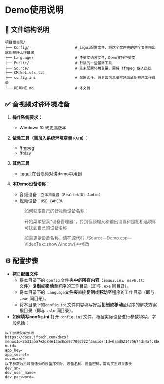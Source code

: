 # Demo使用说明

## 📁 文件结构说明

``` text
项目根目录/
├── Config/				        # imgui配置文件，将这个文件夹的两个文件拖出放到程序工作目录
├── Language/                   # 中英文语言文件，Demo支持中英文
├── Public/                     # 封装的一些基础工具
├── Source/            		    # 若未配置环境变量，需将 ffmpeg 放入此处
├── CMakeLists.txt
├── config.ini					# 配置文件，将里面信息填写好后放到程序工作目录 
└── README.md					# 本文档
```

## ✅ 音视频对讲环境准备

1. **操作系统要求：**
   - Windows 10 或更高版本
2. **依赖工具（需加入系统环境变量 `PATH`）：**
   - [ffmpeg](https://ffmpeg.org/download.html)
   - [ffplay](https://ffmpeg.org/ffplay.html)
3. **其他工具**
   
   - [imgui](https://github.com/ocornut/imgui) 在音视频对讲demo中用到
   
1. **本Demo设备名称：**

   - 音频设备：`立体声混音 (Realtek(R) Audio)`
   - 视频设备：`USB CAMERA`

   > 如何获取自己的音视频设备名称：
   >
   > 开始菜单搜索“设备管理器”，找到音频输入和输出设置和照相机选项即可找到自己的设备名称
   >
   > 如需更换设备名称，请在源代码 ./Source—Demo.cpp—VideoTalk::showWindow()中修改

## ⚙️ 配置步骤

- **拷贝配置文件**
  - 将本目录下的 `Config` 文件夹**中的所有内容**（`imgui.ini`、`msyh.ttc` 文件）**复制**或**移动**至程序的工作目录（即与 `.exe` 同目录）。
  - 将本目录下的` Language`**文件夹**直接**复制**或**移动**至程序的工作目录（即与 `.exe` 同目录）。
  - 将本目录下的`config.ini`文件内容填写好后**复制**或**移动**至程序的解决方案根目录（即与 `.sln` 同目录）。
- **如何填写config.ini**
   打开 `config.ini` 文件，根据实际设备进行参数填写。字段包括：

```text
以下参数获取参考
https://docs.jftech.com/docs?menusId=2531aba7e2d84e13ad8ce977007922f3&siderId=6aad821475674da4afc8bed5cd50f98d&lang=zh
uuid=
app_key=
app_secret=
movecard=
以下参数为杰峰摄像头的设备序列号、设备名称、设备密码，需购买杰峰摄像头
dev_sn=
dev_user_name=
dev_password=
```